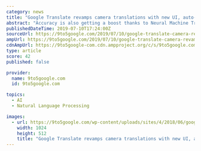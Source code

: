 ```yaml
---
category: news
title: "Google Translate revamps camera translations with new UI, auto-detect, more languages"
abstract: "Accuracy is also getting a boost thanks to Neural Machine Translation. First introduced in 2016, NMT produces more natural translations by reducing errors by 55%-85% in certain language pairs."
publishedDateTime: 2019-07-10T17:24:00Z
sourceUrl: https://9to5google.com/2019/07/10/google-translate-camera-revamp/
ampUrl: https://9to5google.com/2019/07/10/google-translate-camera-revamp/amp/
cdnAmpUrl: https://9to5google-com.cdn.ampproject.org/c/s/9to5google.com/2019/07/10/google-translate-camera-revamp/amp/
type: article
score: 42
published: false

provider:
  name: 9to5google.com
  id: 9to5google.com

topics:
  - AI
  - Natural Language Processing

images:
  - url: https://9to5google.com/wp-content/uploads/sites/4/2018/06/google_translate_2.jpg?resize=1024,512
    width: 1024
    height: 512
    title: "Google Translate revamps camera translations with new UI, auto-detect, more languages"
---
```

